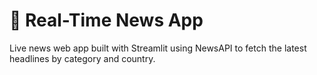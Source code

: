 # 📰 Real-Time News App

Live news web app built with Streamlit using NewsAPI to fetch the latest headlines by category and country.
